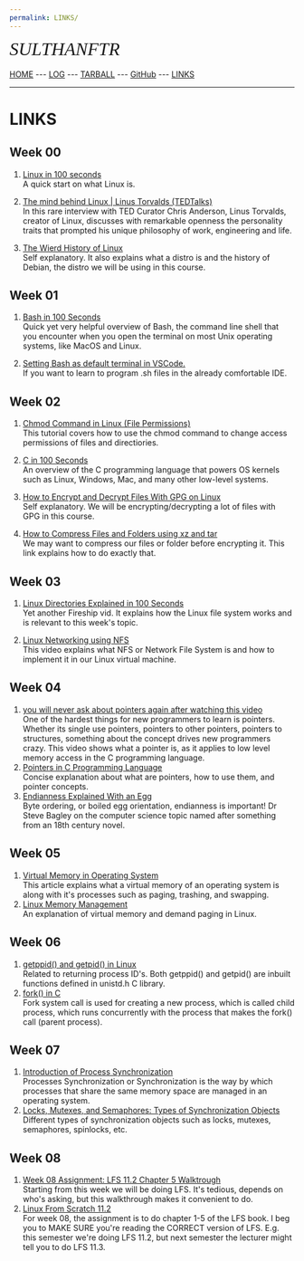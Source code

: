 ```yaml
---
permalink: LINKS/
---
```

<span style="font-style:italic; font-size:32px; font-family:timesnewroman;">SULTHANFTR</span>
<br><br>
[HOME](https://sulthanftr.github.io/os222/) ---
[LOG](https://sulthanftr.github.io/os222/TXT/mylog.txt) ---
[TARBALL](https://os.vlsm.org/Log/sulthanftr.tar.bz2.txt) ---
[GitHub](https://github.com/sulthanftr/os222) ---
[LINKS](https://sulthanftr.github.io/os222/LINKS/)
<br>
<hr>

# LINKS
## Week 00
1. [Linux in 100 seconds](https://youtu.be/rrB13utjYV4)<br>
A quick start on what Linux is.

2. [The mind behind Linux | Linus Torvalds (TEDTalks)](https://youtu.be/o8NPllzkFhE)<br>
In this rare interview with TED Curator Chris Anderson, Linus Torvalds, creator of Linux, discusses with remarkable openness the personality traits that prompted his unique philosophy of work, engineering and life.

3. [The Wierd History of Linux](https://youtu.be/ShcR4Zfc6Dw)<br>
Self explanatory. It also explains what a distro is and the history of Debian, the distro we will be using in this course.

## Week 01
1. [Bash in 100 Seconds](https://youtu.be/I4EWvMFj37g)<br>
Quick yet very helpful overview of Bash, the command line shell that you encounter when you open the terminal on most Unix operating systems, like MacOS and Linux.

2. [Setting Bash as default terminal in VSCode.](https://stackoverflow.com/a/50527994)<br>
If you want to learn to program .sh files in the already comfortable IDE.

## Week 02
1. [Chmod Command in Linux (File Permissions)](linuxize.com/post/chmod-command-in-linux)<br>
This tutorial covers how to use the chmod command to change access permissions of files and directiories.

2. [C in 100 Seconds](youtube.com/watch?v=U3aXWizDbQ4)<br>
An overview of the C programming language that powers OS kernels such as Linux, Windows, Mac, and many other low-level systems.

3. [How to Encrypt and Decrypt Files With GPG on Linux](https://www.howtogeek.com/427982/how-to-encrypt-and-decrypt-files-with-gpg-on-linux/)<br>
Self explanatory. We will be encrypting/decrypting a lot of files with GPG in this course.

4. [How to Compress Files and Folders using xz and tar](https://www.cyberciti.biz/faq/compress-the-whole-directory-using-xz-and-tar/)<br>
We may want to compress our files or folder before encrypting it. This link explains how to do exactly that.

## Week 03
1. [Linux Directories Explained in 100 Seconds](https://youtu.be/42iQKuQodW4)<br>
Yet another Fireship vid. It explains how the Linux file system works and is relevant to this week's topic.

2. [Linux Networking using NFS](https://youtu.be/5SoCOnU3J34)<br>
This video explains what NFS or Network File System is and how to implement it in our Linux virtual machine.

## Week 04
1. [you will never ask about pointers again after watching this video](https://youtu.be/NcaiHcBvDR4)<br>
One of the hardest things for new programmers to learn is pointers. Whether its single use pointers, pointers to other pointers, pointers to structures, something about the concept drives new programmers crazy. This video shows what a pointer is, as it applies to low level memory access in the C programming language.
2. [Pointers in C Programming Language](https://www.tutorialspoint.com/cprogramming/c_pointers.htm)<br>
Concise explanation about what are pointers, how to use them, and pointer concepts.
3. [Endianness Explained With an Egg](https://youtu.be/NcaiHcBvDR4)<br>
Byte ordering, or boiled egg orientation, endianness is important! Dr Steve Bagley on the computer science topic named after something from an 18th century novel.

## Week 05
1. [Virtual Memory in Operating System](https://www.geeksforgeeks.org/virtual-memory-in-operating-system/)<br>
This article explains what a virtual memory of an operating system is along with it's processes such as paging, trashing, and swapping.
2. [Linux Memory Management](https://www.thegeekstuff.com/2012/02/linux-memory-management/)<br>
An explanation of virtual memory and demand paging in Linux.

## Week 06
1. [getppid() and getpid() in Linux](https://www.geeksforgeeks.org/getppid-getpid-linux/)<br>
Related to returning process ID's. Both getppid() and getpid() are inbuilt functions defined in unistd.h C library.
2. [fork() in C](https://www.geeksforgeeks.org/fork-system-call/)<br>
Fork system call is used for creating a new process, which is called child process, which runs concurrently with the process that makes the fork() call (parent process). 

## Week 07
1. [Introduction of Process Synchronization](https://www.geeksforgeeks.org/introduction-of-process-synchronization/)<br>
Processes Synchronization or Synchronization is the way by which processes that share the same memory space are managed in an operating system.
2. [Locks, Mutexes, and Semaphores: Types of Synchronization Objects](https://www.justsoftwaresolutions.co.uk/threading/locks-mutexes-semaphores.html)<br>
Different types of synchronization objects such as locks, mutexes, semaphores, spinlocks, etc.

## Week 08
1. [Week 08 Assignment: LFS 11.2 Chapter 5 Walktrough](https://youtu.be/0EwMnskxIZM)<br>
Starting from this week we will be doing LFS. It's tedious, depends on who's asking, but this walkthrough makes it convenient to do.
2. [Linux From Scratch 11.2](https://www.linuxfromscratch.org/lfs/view/11.2/index.html)<br>
For week 08, the assignment is to do chapter 1-5 of the LFS book. I beg you to MAKE SURE you're reading the CORRECT version of LFS. E.g. this semester we're doing LFS 11.2, but next semester the lecturer might tell you to do LFS 11.3.
